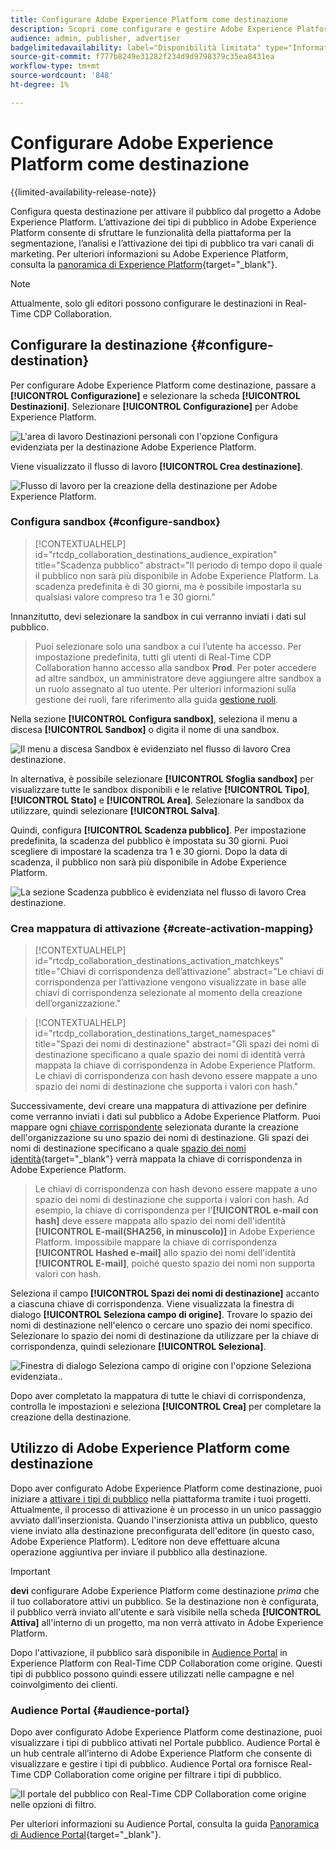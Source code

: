 ```yaml
---
title: Configurare Adobe Experience Platform come destinazione
description: Scopri come configurare e gestire Adobe Experience Platform come destinazione in Real-Time CDP Collaboration.
audience: admin, publisher, advertiser
badgelimitedavailability: label="Disponibilità limitata" type="Informative" url="https://helpx.adobe.com/legal/product-descriptions/real-time-customer-data-platform-collaboration.html newtab=true"
source-git-commit: f777b8249e31282f234d9d9798379c35ea8431ea
workflow-type: tm+mt
source-wordcount: '848'
ht-degree: 1%

---
```


# Configurare Adobe Experience Platform come destinazione

{{limited-availability-release-note}}

Configura questa destinazione per attivare il pubblico dal progetto a Adobe Experience Platform. L’attivazione dei tipi di pubblico in Adobe Experience Platform consente di sfruttare le funzionalità della piattaforma per la segmentazione, l’analisi e l’attivazione dei tipi di pubblico tra vari canali di marketing. Per ulteriori informazioni su Adobe Experience Platform, consulta la [panoramica di Experience Platform](https://experienceleague.adobe.com/en/docs/experience-platform/landing/home){target="_blank"}.

>[!NOTE]
>
>Attualmente, solo gli editori possono configurare le destinazioni in Real-Time CDP Collaboration.

## Configurare la destinazione {#configure-destination}

Per configurare Adobe Experience Platform come destinazione, passare a **[!UICONTROL Configurazione]** e selezionare la scheda **[!UICONTROL Destinazioni]**. Selezionare **[!UICONTROL Configurazione]** per Adobe Experience Platform.

![L&#39;area di lavoro Destinazioni personali con l&#39;opzione Configura evidenziata per la destinazione Adobe Experience Platform.](/help/assets/destinations/adobe-experience-platform/setup-aep.png)

Viene visualizzato il flusso di lavoro **[!UICONTROL Crea destinazione]**.

![Flusso di lavoro per la creazione della destinazione per Adobe Experience Platform.](/help/assets/destinations/adobe-experience-platform/create-destination.png)

### Configura sandbox {#configure-sandbox}

>[!CONTEXTUALHELP]
>id="rtcdp_collaboration_destinations_audience_expiration"
>title="Scadenza pubblico"
>abstract="Il periodo di tempo dopo il quale il pubblico non sarà più disponibile in Adobe Experience Platform. La scadenza predefinita è di 30 giorni, ma è possibile impostarla su qualsiasi valore compreso tra 1 e 30 giorni."

Innanzitutto, devi selezionare la sandbox in cui verranno inviati i dati sul pubblico.

>
>
>Puoi selezionare solo una sandbox a cui l’utente ha accesso. Per impostazione predefinita, tutti gli utenti di Real-Time CDP Collaboration hanno accesso alla sandbox **Prod**. Per poter accedere ad altre sandbox, un amministratore deve aggiungere altre sandbox a un ruolo assegnato al tuo utente. Per ulteriori informazioni sulla gestione dei ruoli, fare riferimento alla guida [gestione ruoli](../permissions/manage-roles.md).

Nella sezione **[!UICONTROL Configura sandbox]**, seleziona il menu a discesa **[!UICONTROL Sandbox]** o digita il nome di una sandbox.

![Il menu a discesa Sandbox è evidenziato nel flusso di lavoro Crea destinazione.](/help/assets/destinations/adobe-experience-platform/select-sandbox.png)

In alternativa, è possibile selezionare **[!UICONTROL Sfoglia sandbox]** per visualizzare tutte le sandbox disponibili e le relative **[!UICONTROL Tipo]**, **[!UICONTROL Stato]** e **[!UICONTROL Area]**. Selezionare la sandbox da utilizzare, quindi selezionare **[!UICONTROL Salva]**.

Quindi, configura **[!UICONTROL Scadenza pubblico]**. Per impostazione predefinita, la scadenza del pubblico è impostata su 30 giorni. Puoi scegliere di impostare la scadenza tra 1 e 30 giorni. Dopo la data di scadenza, il pubblico non sarà più disponibile in Adobe Experience Platform.

![La sezione Scadenza pubblico è evidenziata nel flusso di lavoro Crea destinazione.](/help/assets/destinations/adobe-experience-platform/audience-expiration.png)

### Crea mappatura di attivazione {#create-activation-mapping}

>[!CONTEXTUALHELP]
>id="rtcdp_collaboration_destinations_activation_matchkeys"
>title="Chiavi di corrispondenza dell’attivazione"
>abstract="Le chiavi di corrispondenza per l’attivazione vengono visualizzate in base alle chiavi di corrispondenza selezionate al momento della creazione dell’organizzazione."

>[!CONTEXTUALHELP]
>id="rtcdp_collaboration_destinations_target_namespaces"
>title="Spazi dei nomi di destinazione"
>abstract="Gli spazi dei nomi di destinazione specificano a quale spazio dei nomi di identità verrà mappata la chiave di corrispondenza in Adobe Experience Platform. Le chiavi di corrispondenza con hash devono essere mappate a uno spazio dei nomi di destinazione che supporta i valori con hash."

Successivamente, devi creare una mappatura di attivazione per definire come verranno inviati i dati sul pubblico a Adobe Experience Platform. Puoi mappare ogni [chiave corrispondente](../setup/onboard-organization.md#set-up-match-keys) selezionata durante la creazione dell&#39;organizzazione su uno spazio dei nomi di destinazione. Gli spazi dei nomi di destinazione specificano a quale [spazio dei nomi identità](https://experienceleague.adobe.com/en/docs/experience-platform/identity/features/namespaces#standard){target="_blank"} verrà mappata la chiave di corrispondenza in Adobe Experience Platform.

>
>
>Le chiavi di corrispondenza con hash devono essere mappate a uno spazio dei nomi di destinazione che supporta i valori con hash. Ad esempio, la chiave di corrispondenza per l&#39;**[!UICONTROL e-mail con hash]** deve essere mappata allo spazio dei nomi dell&#39;identità **[!UICONTROL E-mail(SHA256, in minuscolo)]** in Adobe Experience Platform. Impossibile mappare la chiave di corrispondenza **[!UICONTROL Hashed e-mail]** allo spazio dei nomi dell&#39;identità **[!UICONTROL E-mail]**, poiché questo spazio dei nomi non supporta valori con hash.

Seleziona il campo **[!UICONTROL Spazi dei nomi di destinazione]** accanto a ciascuna chiave di corrispondenza. Viene visualizzata la finestra di dialogo **[!UICONTROL Seleziona campo di origine]**. Trovare lo spazio dei nomi di destinazione nell&#39;elenco o cercare uno spazio dei nomi specifico. Selezionare lo spazio dei nomi di destinazione da utilizzare per la chiave di corrispondenza, quindi selezionare **[!UICONTROL Seleziona]**.

![Finestra di dialogo Seleziona campo di origine con l&#39;opzione Seleziona evidenziata..](/help/assets/destinations/adobe-experience-platform/select-target-namespace.png)

Dopo aver completato la mappatura di tutte le chiavi di corrispondenza, controlla le impostazioni e seleziona **[!UICONTROL Crea]** per completare la creazione della destinazione.

## Utilizzo di Adobe Experience Platform come destinazione

Dopo aver configurato Adobe Experience Platform come destinazione, puoi iniziare a [attivare i tipi di pubblico](../collaborate/activate.md) nella piattaforma tramite i tuoi progetti. Attualmente, il processo di attivazione è un processo in un unico passaggio avviato dall’inserzionista. Quando l&#39;inserzionista attiva un pubblico, questo viene inviato alla destinazione preconfigurata dell&#39;editore (in questo caso, Adobe Experience Platform). L’editore non deve effettuare alcuna operazione aggiuntiva per inviare il pubblico alla destinazione.

>[!IMPORTANT]
>
>**devi** configurare Adobe Experience Platform come destinazione *prima* che il tuo collaboratore attivi un pubblico. Se la destinazione non è configurata, il pubblico verrà inviato all&#39;utente e sarà visibile nella scheda **[!UICONTROL Attiva]** all&#39;interno di un progetto, ma non verrà attivato in Adobe Experience Platform.

Dopo l&#39;attivazione, il pubblico sarà disponibile in [Audience Portal](#audience-portal) in Experience Platform con Real-Time CDP Collaboration come origine.  Questi tipi di pubblico possono quindi essere utilizzati nelle campagne e nel coinvolgimento dei clienti.

### Audience Portal {#audience-portal}

Dopo aver configurato Adobe Experience Platform come destinazione, puoi visualizzare i tipi di pubblico attivati nel Portale pubblico. Audience Portal è un hub centrale all’interno di Adobe Experience Platform che consente di visualizzare e gestire i tipi di pubblico. Audience Portal ora fornisce Real-Time CDP Collaboration come origine per filtrare i tipi di pubblico.

![Il portale del pubblico con Real-Time CDP Collaboration come origine nelle opzioni di filtro.](/help/assets/destinations/adobe-experience-platform/audience-portal.png)

Per ulteriori informazioni su Audience Portal, consulta la guida [Panoramica di Audience Portal](https://experienceleague.adobe.com/en/docs/experience-platform/segmentation/ui/audience-portal#manage-audiences){target="_blank"}.
